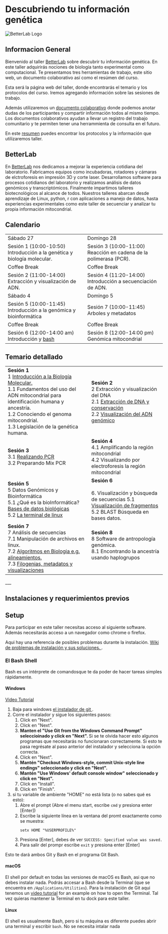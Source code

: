 # Descubriendo tu información genética  
![BetterLab Logo](images/BetterLab.png)   
      
    
## Informacion General  
Bienvenido al taller [BetterLab](https://github.com/BetterLabMx/BetterLabMx.github.io) sobre descubrir tu información genética. En este taller adquirirás nociones de biología tanto experimental como computacional. Te presentamos tres herramientas de trabajo, este sitio web, un documento colaborativo así como el resúmen del curso.  

Esta será la página web del taller, donde encontrarás el temario y los protocolos del curso. Iremos agregando información sobre las sesiones de trabajo.  

Además utilizaremos un [documento colaborativo](https://etherpad.net/p/190419_BetterLab) donde podemos anotar dudas de los participantes y compartir información todos al mismo tiempo. Los documentos colaborativos ayudan a llevar un registro del trabajo comunitario y te permiten tener una herrammienta de consulta en el futuro. 

En este [resumen]( https://github.com/BetterLabMx/1904_BetterLab/blob/master/paginas/Resumen.pdf) puedes encontrar los protocolos y la información que utilizaremos taller. 

## BetterLab  
En [BetterLab](https://github.com/BetterLabMx/BetterLabMx.github.io) nos dedicamos a mejorar la experiencia cotidiana del laboratorio. Fabricamos equipos como incubadoras, rotadores y cámaras de elctroforesis en impresión 3D y corte laser. Desarrollamos software para procesos cotidianos del laboratorio y realizamos análisis de datos genómicos y transcriptómicos. Finalmente impartimos talleres biotecnológicos al alcance de todos. Nuestros talleres abarcan desde aprendizaje de Linux, python, r con aplicaciones a manejo de datos, hasta experiencias experimentales como este taller de secuenciar y analizar tu propia información mitocondrial.    
  
## Calendario   
  
<table>
    <tr>
             <td>Sábado 27       </td> <td>           Domingo 28                 </td>
  </tr>  
      <tr>
      <td> Sesión 1 (10:00-10:50) Introducción a la genética y biología molecular.   </td>  
      <td>  Sesión 3 (10:00-11:00) Reacción en cadena de la polimerasa (PCR). </td>
  </tr>
      <tr><td>Coffee Break</td><td>Coffee Break</td>    </tr>
    <tr>
          <td>Sesión 2 (11:00-14:00) Extracción y visualización de ADN. </td>
          <td>Sesión 4 (11:20-14:00) Introducción a secuenciación de ADN. </td></tr>  
    <tr><td>Sábado 4</td><td>Domingo 5 </td></tr>
    <tr>
          <td> Sesión 5 (10:00-11:45) Introducción a la genómica y bioinformática
          </td>
      <td>Sesión 7 (10:00-11:45)  Arboles y metadatos </td>
    </tr>
    <tr><td>Coffee Break</td><td>Coffee Break</td>    </tr>
    <tr>
          <td> Sesión 6 (12:00-14:00 am) Introducción y <a href="https://swcarpentry.github.io/shell-novice-es/"> bash </a> 
        </td>    <td>Sesión 8 (12:00-14:00 pm) Genómica mitocondrial </td>
    </tr>
</table>  


## Temario detallado  
<table> 
<tr>
      <td><b> Sesión 1 </b> <br>
            1 <a href="https://github.com/BetterLabMx/1904_BetterLab/blob/master/paginas/GenomaMitocondrial.md">Introducción a la Biología Molecular.</a> <br>
      1.1 Fundamentos del uso del ADN mitocondrial 
      para identificación humana y ancestría.<br>
      1.2 Conociendo el genoma mitocondrial.<br>
      1.3 Legislación de la genética humana.<br>
      </td>
     <td><b> Sesión 2 </b> <br>
     2 Extracción y visualización del DNA  <br>             
     2.1 <a href="https://github.com/BetterLabMx/1904_BetterLab/blob/master/paginas/protocoloExtraccion.md">Extracción de DNA y  conservación</a> <br>
     2.2 <a href="https://github.com/BetterLabMx/1904_BetterLab/blob/master/paginas/ProtocoloVisualizacion.md">Visualización del ADN genómico </a><br>
           </td></tr>
      <tr>
     <td><b> Sesión 3 </b> <br>
      3.1 <a href="https://github.com/BetterLabMx/1904_BetterLab/blob/master/paginas/ProtocoloPCR.md"> Realizando PCR</a><br>
      3.2 Preparando Mix PCR<br>  
           </td>
      <td><b> Sesión 4 </b> <br>
      4.1 Amplificando la región mitocondrial <br>
      4.2 Visualizando por electroforesis la región mitocondrial <br>
      </td>
</tr>      
<td><b>Sesión 5</b><br> 
    5 Datos Genómicos y Bioinformática <br>
    5.1 ¿Qué es la bioInformática?  
      <a href="https://github.com/BetterLabMx/1904_BetterLab/blob/master/paginas/BasesDatos.md">Bases de datos biológicas </a><br>
    5.2 <a href="https://swcarpentry.github.io/shell-novice-es/">La terminal de linux </a><br>
      </td>
<td><b>Sesión 6</b><br> 
       <br> 
       6. Visualización y búsqueda de secuencias  
          5.1 <a href="https://github.com/BetterLabMx/1904_BetterLab/blob/master/paginas/Secuenciacion.md">Visualización de fragmentos</a> <br>      
      5.2 BLAST Búsqueda en bases datos.
      </td>
<tr>
<td><b>Sesión 7</b><br> 
      7 Análisis de secuencias  <br>
      7.1 Manipulación de archivos en linux.  <br>
      7.2  <a href="https://github.com/BetterLabMx/1904_BetterLab/blob/master/paginas/Algoritmos.md"> Algoritmos en Biologia e.g. alineamientos. </a><br>  
      7.3 <a href="https://github.com/BetterLabMx/1904_BetterLab/blob/master/paginas/Arboles.md"> Filogenias, metadatos y visualizaciones </a> <br> 
      </td>
<td><b>Sesión 8</b><br> 
      8 Software de antropología genómica. <br> 
      8.1 Encontrando la ancestría usando haplogrupos <br> 
       <br> 
      </td>
      </tr>
</table>    
___  
  
## Instalaciones y requerimientos previos  
<h2 id="setup">Setup</h2>  

<p>
  Para participar en este taller necesitas acceso al siguiente software. Además necesitarás acceso a un navegador como chrome o firefox.   
  </p>
<p>
  Aqui hay una referencia de posibles problemas durante la instalación.  
  <a href = "https://github.com/carpentries/workshop-template/wiki/Configuration-Problems-and-Solutions">Wiki de problemas de instalación y sus soluciones. </a>.
</p>

<div id="shell">  
  <h3>El Bash Shell</h3>  
  <p>  
    Bash es un intérprete de comandosque te da poder de hacer tareas simples rápidamente.  
  </p>  

  <div class="row">  
    <div class="col-md-4">  
      <h4 id="shell-windows">Windows</h4>  
      <a href="https://www.youtube.com/watch?v=339AEqk9c-8">Video Tutorial</a>  
      <ol>  
        <li>Baja para windows <a href="https://git-for-windows.github.io/">el instalador de git </a>.</li>  
        <li>Corre el instalador y sigue los siguientes pasos:  
          <ol>  
            <li>Click en "Next".</li>  
            <li>Click en "Next".</li>    
            <li>  
              <strong>  
               Manten el "Use Git from the Windows Command Prompt" seleccioinado y  click en "Next".  
              </strong>  
                Si se te olvida hacer esto algunos programas que necesitarás no funcionaran correctamente.  
                Si esto te pasa regrésate al paso anterior del instalador y selecciona la opción correcta.  
            </li>  
            <li>Click en "Next".</li>
            <li>  
              <strong>  
                Mantén "Checkout Windows-style, commit Unix-style line endings" seleccionado y click en "Next".
              </strong>
            </li>
            <li>  
              <strong>  
                Mantén "Use Windows' default console window" seleccionado y click en "Next".  
              </strong>  
            </li>  
            <li>Click en "Install".</li>
            <li>Click en "Finish".</li>  
          </ol>  
        </li>  
        <li>  
          si tu variable de ambiente "HOME" no está lista (o no sabes qué es esto):
          <ol>
            <li>Abre el prompt (Abre el menu start, escribe <code>cmd</code> y presiona enter [Enter])</li>
            <li>
              Escribe la siguiente línea en la ventana del promt exactamente como se  muestra:  
              <p><code>setx HOME "%USERPROFILE%"</code></p>  
            </li>  
            <li>Presiona [Enter], debes de ver <code>SUCCESS: Specified value was saved.</code></li>
            <li>Para salir del prompr escribe <code>exit</code> y presiona enter [Enter]</li>
          </ol>
        </li>
      </ol>
      <p>Esto te dará ambos Git y Bash en el programa Git Bash.</p>
    </div>
    <div class="col-md-4">
      <h4 id="shell-macosx">macOS</h4>
      <p>
        El shell por default en todas las versiones de macOS es Bash, asi que no debes instalar nada.  Podrás accesar a Bash desde la Terminal
        (que se encuentra en        <code>/Applications/Utilities</code>).
        Para la instalación de Git aqui tenemos un <a href="https://www.youtube.com/watch?v=9LQhwETCdwY ">video tutorial</a>
        for an example on how to open the Terminal.
        Tal vez quieras mantener la Terminal en tu dock para este taller.  
      </p>
    </div>
    <div class="col-md-4">
      <h4 id="shell-linux">Linux</h4>
      <p>
        El shell es usualmente Bash, pero si tu máquina es diferente puedes abrir una terminal y escribir <code>bash</code>.  
        No se necesita intalar nada
      </p>
    </div>
  </div>
</div> 
